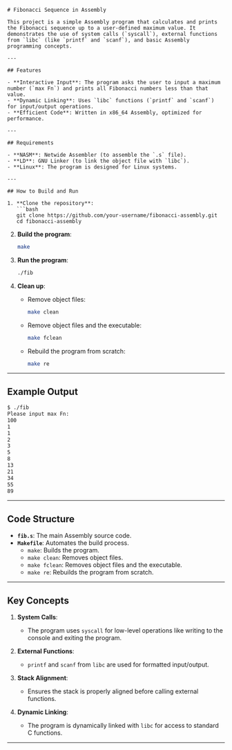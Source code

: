 

```
# Fibonacci Sequence in Assembly

This project is a simple Assembly program that calculates and prints the Fibonacci sequence up to a user-defined maximum value. It demonstrates the use of system calls (`syscall`), external functions from `libc` (like `printf` and `scanf`), and basic Assembly programming concepts.

---

## Features

- **Interactive Input**: The program asks the user to input a maximum number (`max Fn`) and prints all Fibonacci numbers less than that value.
- **Dynamic Linking**: Uses `libc` functions (`printf` and `scanf`) for input/output operations.
- **Efficient Code**: Written in x86_64 Assembly, optimized for performance.

---

## Requirements

- **NASM**: Netwide Assembler (to assemble the `.s` file).
- **LD**: GNU Linker (to link the object file with `libc`).
- **Linux**: The program is designed for Linux systems.

---

## How to Build and Run

1. **Clone the repository**:
   ```bash
   git clone https://github.com/your-username/fibonacci-assembly.git
   cd fibonacci-assembly
   ```

2. **Build the program**:
   ```bash
   make
   ```

3. **Run the program**:
   ```bash
   ./fib
   ```

4. **Clean up**:
   - Remove object files:
     ```bash
     make clean
     ```
   - Remove object files and the executable:
     ```bash
     make fclean
     ```
   - Rebuild the program from scratch:
     ```bash
     make re
     ```

---

## Example Output

```bash
$ ./fib
Please input max Fn: 
100
1
1
2
3
5
8
13
21
34
55
89
```

---

## Code Structure

- **`fib.s`**: The main Assembly source code.
- **`Makefile`**: Automates the build process.
  - `make`: Builds the program.
  - `make clean`: Removes object files.
  - `make fclean`: Removes object files and the executable.
  - `make re`: Rebuilds the program from scratch.

---

## Key Concepts

1. **System Calls**:
   - The program uses `syscall` for low-level operations like writing to the console and exiting the program.

2. **External Functions**:
   - `printf` and `scanf` from `libc` are used for formatted input/output.

3. **Stack Alignment**:
   - Ensures the stack is properly aligned before calling external functions.

4. **Dynamic Linking**:
   - The program is dynamically linked with `libc` for access to standard C functions.

---
